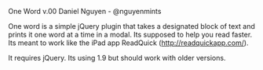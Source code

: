 One Word v.00
Daniel Nguyen - @nguyenmints

One word is a simple jQuery plugin that takes a designated block of text
and prints it one word at a time in a modal. Its supposed to help you read
faster. Its meant to work like the iPad app ReadQuick (http://readquickapp.com/).

It requires jQuery. Its using 1.9 but should work with older versions. 


